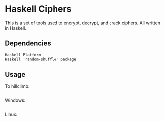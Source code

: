 # Haskell Ciphers

This is a set of tools used to encrypt, decrypt, and crack ciphers. All written in Haskell.

## Dependencies

```
Haskell Platform
Haskell 'random-shuffle' package
```

## Usage

To hillclimb:
```ghc -main-is HillClimbing.main --make 
```
Windows:
```HillClimb.exe
```
Linux:
```./HillClimb
```
